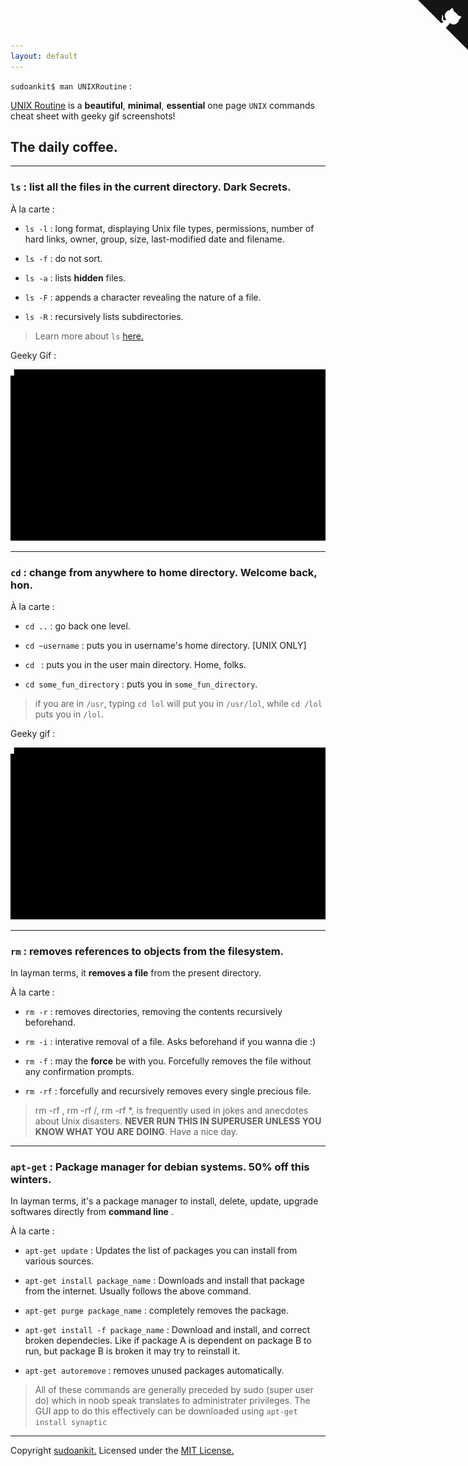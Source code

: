 ```yaml
---
layout: default
---
```

`sudoankit$ man UNIXRoutine` :

[UNIX Routine](https://github.com/sudoankit/UNIXRoutine) is a **beautiful**, **minimal**, **essential** one page `UNIX` commands cheat sheet with geeky gif screenshots!

## The daily coffee. 
---

### `ls` : list all the files in the **current** directory. Dark Secrets.

À la carte :

- `ls -l` : long format, displaying Unix file types, permissions, number of hard links, owner, group, size, last-modified date and filename.

- `ls -f` : do not sort.

- `ls -a` : lists **hidden** files.

- `ls -F` : appends a character revealing the nature of a file. 

- `ls -R` : recursively lists subdirectories.

>Learn more about `ls` [here.](https://en.wikipedia.org/wiki/Ls)

Geeky Gif : 

![ls.gif](geekygifs/ls.gif)

---

### `cd` : change from anywhere to home directory. Welcome back, hon.

À la carte : 

- `cd ..` : go back one level.

- `cd ~username` : puts you in username's home directory. [UNIX ONLY]

- `cd ` : puts you in the user main directory. Home, folks.

- `cd some_fun_directory` : puts you in `some_fun_directory`. 

> if you are in `/usr`, typing `cd lol` will put you in `/usr/lol`, while `cd /lol` puts you in `/lol`.

Geeky gif :

![cd.gif](geekygifs/cd.gif)

---
 
### `rm` : removes references to objects from the filesystem.

In layman terms, it **removes a file** from the present directory.

À la carte : 

- `rm -r` : removes directories, removing the contents recursively beforehand.

- `rm -i` : interative removal of a file. Asks beforehand if you wanna die :)

- `rm -f` : may the **force** be with you. Forcefully removes the file without any confirmation prompts. 

- `rm -rf` : forcefully and recursively removes every single precious file.

> rm -rf , rm -rf /, rm -rf *, is frequently used in jokes and anecdotes about Unix disasters. **NEVER RUN THIS IN SUPERUSER UNLESS YOU KNOW WHAT YOU ARE DOING**.
Have a nice day.

---

### `apt-get` : Package manager for debian systems. 50% off this winters.

In layman terms, it's a package manager to install, delete, update, upgrade softwares directly from **command line** . 

À la carte : 

- `apt-get update` : Updates the list of packages you can install from various sources.

- `apt-get install package_name` : Downloads and install that package from the internet. Usually follows the above command.

- `apt-get purge package_name` : completely removes the package. 

- `apt-get install -f package_name` : Download and install, and correct broken dependecies. Like if package A is dependent on package B to run, but package B is broken it may try to reinstall it.

- `apt-get autoremove` : removes unused packages automatically.

> All of these commands are generally preceded by sudo (super user do) which in noob speak translates to administrater privileges. The GUI app to do this effectively can be downloaded using `apt-get install synaptic` 
 
---
Copyright [sudoankit.](https://github.com/sudoankit)
Licensed under the [MIT License.](https://raw.githubusercontent.com/sudoankit/UNIXRoutine/master/LICENSE)

<a href="https://github.com/sudoankit/UNIXRoutine" class="github-corner"><svg width="80" height="80" viewBox="0 0 250 250" style="fill:#151513; color:#fff; position: absolute; top: 0; border: 0; right: 0;"><path d="M0,0 L115,115 L130,115 L142,142 L250,250 L250,0 Z"></path><path d="M128.3,109.0 C113.8,99.7 119.0,89.6 119.0,89.6 C122.0,82.7 120.5,78.6 120.5,78.6 C119.2,72.0 123.4,76.3 123.4,76.3 C127.3,80.9 125.5,87.3 125.5,87.3 C122.9,97.6 130.6,101.9 134.4,103.2" fill="currentColor" style="transform-origin: 130px 106px;" class="octo-arm"></path><path d="M115.0,115.0 C114.9,115.1 118.7,116.5 119.8,115.4 L133.7,101.6 C136.9,99.2 139.9,98.4 142.2,98.6 C133.8,88.0 127.5,74.4 143.8,58.0 C148.5,53.4 154.0,51.2 159.7,51.0 C160.3,49.4 163.2,43.6 171.4,40.1 C171.4,40.1 176.1,42.5 178.8,56.2 C183.1,58.6 187.2,61.8 190.9,65.4 C194.5,69.0 197.7,73.2 200.1,77.6 C213.8,80.2 216.3,84.9 216.3,84.9 C212.7,93.1 206.9,96.0 205.4,96.6 C205.1,102.4 203.0,107.8 198.3,112.5 C181.9,128.9 168.3,122.5 157.7,114.1 C157.9,116.9 156.7,120.9 152.7,124.9 L141.0,136.5 C139.8,137.7 141.6,141.9 141.8,141.8 Z" fill="currentColor" class="octo-body"></path></svg></a><style>.github-corner:hover .octo-arm{animation:octocat-wave 560ms ease-in-out}@keyframes octocat-wave{0%,100%{transform:rotate(0)}20%,60%{transform:rotate(-25deg)}40%,80%{transform:rotate(10deg)}}@media (max-width:500px){.github-corner:hover .octo-arm{animation:none}.github-corner .octo-arm{animation:octocat-wave 560ms ease-in-out}}</style>
